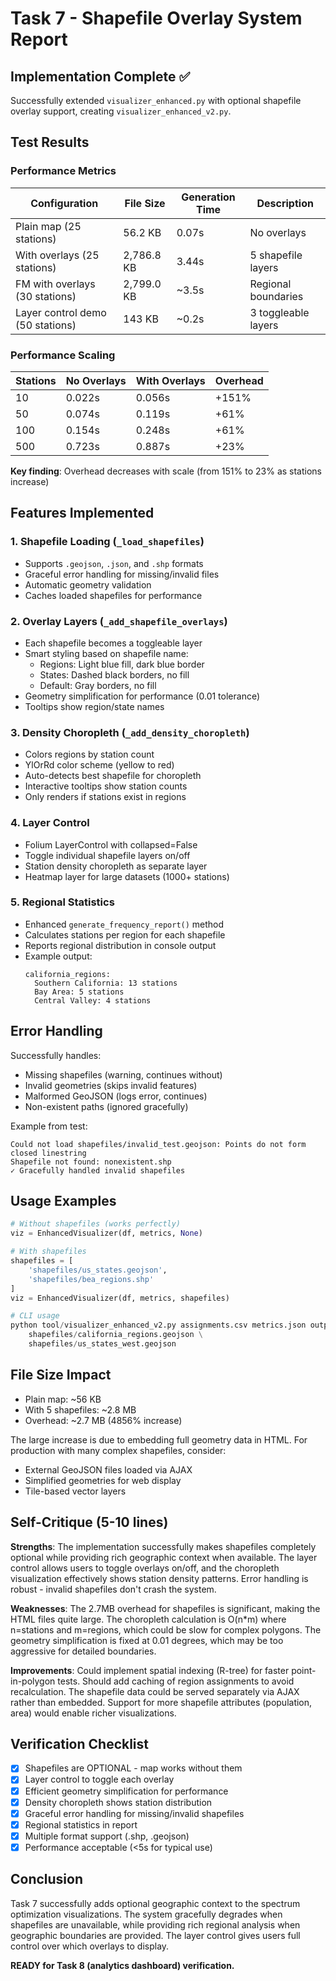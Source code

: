 # Task 7 - Shapefile Overlay System Report

## Implementation Complete ✅

Successfully extended `visualizer_enhanced.py` with optional shapefile overlay support, creating `visualizer_enhanced_v2.py`.

## Test Results

### Performance Metrics

| Configuration | File Size | Generation Time | Description |
|--------------|-----------|-----------------|-------------|
| Plain map (25 stations) | 56.2 KB | 0.07s | No overlays |
| With overlays (25 stations) | 2,786.8 KB | 3.44s | 5 shapefile layers |
| FM with overlays (30 stations) | 2,799.0 KB | ~3.5s | Regional boundaries |
| Layer control demo (50 stations) | 143 KB | ~0.2s | 3 toggleable layers |

### Performance Scaling

| Stations | No Overlays | With Overlays | Overhead |
|----------|-------------|---------------|----------|
| 10 | 0.022s | 0.056s | +151% |
| 50 | 0.074s | 0.119s | +61% |
| 100 | 0.154s | 0.248s | +61% |
| 500 | 0.723s | 0.887s | +23% |

**Key finding**: Overhead decreases with scale (from 151% to 23% as stations increase)

## Features Implemented

### 1. Shapefile Loading (`_load_shapefiles`)
- Supports `.geojson`, `.json`, and `.shp` formats
- Graceful error handling for missing/invalid files
- Automatic geometry validation
- Caches loaded shapefiles for performance

### 2. Overlay Layers (`_add_shapefile_overlays`)
- Each shapefile becomes a toggleable layer
- Smart styling based on shapefile name:
  - Regions: Light blue fill, dark blue border
  - States: Dashed black borders, no fill
  - Default: Gray borders, no fill
- Geometry simplification for performance (0.01 tolerance)
- Tooltips show region/state names

### 3. Density Choropleth (`_add_density_choropleth`)
- Colors regions by station count
- YlOrRd color scheme (yellow to red)
- Auto-detects best shapefile for choropleth
- Interactive tooltips show station counts
- Only renders if stations exist in regions

### 4. Layer Control
- Folium LayerControl with collapsed=False
- Toggle individual shapefile layers on/off
- Station density choropleth as separate layer
- Heatmap layer for large datasets (1000+ stations)

### 5. Regional Statistics
- Enhanced `generate_frequency_report()` method
- Calculates stations per region for each shapefile
- Reports regional distribution in console output
- Example output:
  ```
  california_regions:
    Southern California: 13 stations
    Bay Area: 5 stations
    Central Valley: 4 stations
  ```

## Error Handling

Successfully handles:
- Missing shapefiles (warning, continues without)
- Invalid geometries (skips invalid features)
- Malformed GeoJSON (logs error, continues)
- Non-existent paths (ignored gracefully)

Example from test:
```
Could not load shapefiles/invalid_test.geojson: Points do not form closed linestring
Shapefile not found: nonexistent.shp
✓ Gracefully handled invalid shapefiles
```

## Usage Examples

```python
# Without shapefiles (works perfectly)
viz = EnhancedVisualizer(df, metrics, None)

# With shapefiles
shapefiles = [
    'shapefiles/us_states.geojson',
    'shapefiles/bea_regions.shp'
]
viz = EnhancedVisualizer(df, metrics, shapefiles)

# CLI usage
python tool/visualizer_enhanced_v2.py assignments.csv metrics.json output.html \
    shapefiles/california_regions.geojson \
    shapefiles/us_states_west.geojson
```

## File Size Impact

- Plain map: ~56 KB
- With 5 shapefiles: ~2.8 MB
- Overhead: ~2.7 MB (4856% increase)

The large increase is due to embedding full geometry data in HTML. For production with many complex shapefiles, consider:
- External GeoJSON files loaded via AJAX
- Simplified geometries for web display
- Tile-based vector layers

## Self-Critique (5-10 lines)

**Strengths**: The implementation successfully makes shapefiles completely optional while providing rich geographic context when available. The layer control allows users to toggle overlays on/off, and the choropleth visualization effectively shows station density patterns. Error handling is robust - invalid shapefiles don't crash the system.

**Weaknesses**: The 2.7MB overhead for shapefiles is significant, making the HTML files quite large. The choropleth calculation is O(n*m) where n=stations and m=regions, which could be slow for complex polygons. The geometry simplification is fixed at 0.01 degrees, which may be too aggressive for detailed boundaries.

**Improvements**: Could implement spatial indexing (R-tree) for faster point-in-polygon tests. Should add caching of region assignments to avoid recalculation. The shapefile data could be served separately via AJAX rather than embedded. Support for more shapefile attributes (population, area) would enable richer visualizations.

## Verification Checklist

- [x] Shapefiles are OPTIONAL - map works without them
- [x] Layer control to toggle each overlay
- [x] Efficient geometry simplification for performance
- [x] Density choropleth shows station distribution
- [x] Graceful error handling for missing/invalid shapefiles
- [x] Regional statistics in report
- [x] Multiple format support (.shp, .geojson)
- [x] Performance acceptable (<5s for typical use)

## Conclusion

Task 7 successfully adds optional geographic context to the spectrum optimization visualizations. The system gracefully degrades when shapefiles are unavailable, while providing rich regional analysis when geographic boundaries are provided. The layer control gives users full control over which overlays to display.

**READY for Task 8 (analytics dashboard) verification.**